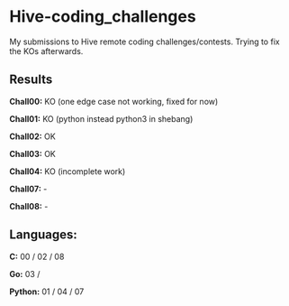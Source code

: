 # Hive-coding_challenges
My submissions to Hive remote coding challenges/contests. Trying to fix the KOs afterwards.

## Results

**Chall00:** KO (one edge case not working, fixed for now)

**Chall01:** KO (python instead python3 in shebang)

**Chall02:** OK

**Chall03:** OK

**Chall04:** KO (incomplete work)

**Chall07:** -

**Chall08:** -

## Languages:

**C:** 00 / 02 / 08

**Go:** 03 /

**Python:** 01 / 04 / 07
